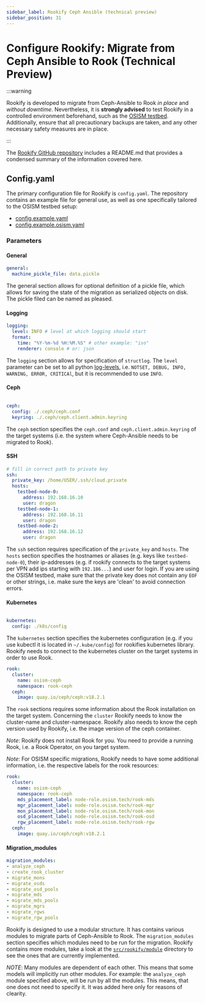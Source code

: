 ```yaml
---
sidebar_label: Rookify Ceph Ansible (technical preview)
sidebar_position: 31
---
```


# Configure Rookify: Migrate from Ceph Ansible to Rook (Technical Preview)

:::warning

Rookify is developed to migrate from Ceph-Ansible to Rook _in place_ and _without downtime_.
Nevertheless, it is **strongly advised** to test Rookify in a controlled environment beforehand, such as the [OSISM testbed](https://github.com/osism/testbed). Additionally, ensure that all precautionary backups are taken, and any other necessary safety measures are in place.

:::

The [Rookify GitHub repository](https://github.com/SovereignCloudStack/rookify) includes a README.md that provides a condensed summary of the information covered here.

## Config.yaml

The primary configuration file for Rookify is `config.yaml`. The repository contains an example file for general use, as well as one specifically tailored to the OSISM testbed setup:

- [config.example.yaml](https://github.com/SovereignCloudStack/rookify/blob/main/config.example.yaml)
- [config.example.osism.yaml](https://github.com/SovereignCloudStack/rookify/blob/main/config.example.osism.yaml)

### Parameters

#### General

```yaml title="config.example.yaml"
general:
  machine_pickle_file: data.pickle
```

The general section allows for optional definition of a pickle file, which allows for saving the state of the migration as serialized objects on disk. The pickle filed can be named as pleased.

#### Logging

```yaml title="config.example.yaml"
logging:
  level: INFO # level at which logging should start
  format:
    time: "%Y-%m-%d %H:%M.%S" # other example: "iso"
    renderer: console # or: json
```

The `logging` section allows for specification of `structlog`. The `level` parameter can be set to all python [log-levels](https://docs.python.org/3/library/logging.html#logging-levels), i.e. `NOTSET, DEBUG, INFO, WARNING, ERROR, CRITICAl`, but it is recommended to use `INFO`.

#### Ceph

```yaml title="config.example.yaml"

ceph:
  config: ./.ceph/ceph.conf
  keyring: ./.ceph/ceph.client.admin.keyring
```

The `ceph` section specifies the `ceph.conf` and `ceph.client.admin.keyring` of the target systems (i.e. the system where Ceph-Ansible needs to be migrated to Rook).

#### SSH

```yaml title="config.example.yaml"
# fill in correct path to private key
ssh:
  private_key: /home/USER/.ssh/cloud.private
  hosts:
    testbed-node-0:
      address: 192.168.16.10
      user: dragon
    testbed-node-1:
      address: 192.168.16.11
      user: dragon
    testbed-node-2:
      address: 192.168.16.12
      user: dragon
```

The `ssh` section requires specification of the `private_key` and `hosts`. The `hosts` section specifies the hostnames or aliases (e.g. keys like `testbed-node-0`), their ip-addresses (e.g. if rookify connects to the target systems per VPN add ips starting with `192.186...`) and user for login. If you are using the OSISM testbed, make sure that the private key does not contain any `EOF` or other strings, i.e. make sure the keys are 'clean' to avoid connection errors.

#### Kubernetes

```yaml title="config.example.yaml"

kubernetes:
  config: ./k8s/config
```

The `kubernetes` section specifies the kubernetes configuration (e.g. if you use kubectl it is located in `~/.kube/config`) for rookifies kubernetes library. Rookify needs to connect to the kubernetes cluster on the target systems in order to use Rook.

```yaml title="config.example.yaml"
rook:
  cluster:
    name: osism-ceph
    namespace: rook-ceph
  ceph:
    image: quay.io/ceph/ceph:v18.2.1
```

The `rook` sections requires some information about the Rook installation on the target system. Concerning the `cluster` Rookify needs to know the cluster-name and cluster-namespace. Rookify also needs to know the ceph version used by Rookify, i.e. the image version of the ceph container.

_Note_: Rookify does not install Rook for you. You need to provide a running Rook, i.e. a Rook Operator, on you target system.

_Note_: For OSISM specific migrations, Rookify needs to have some additional information, i.e. the respective labels for the rook resources:

```yaml title="config.example.osism.yaml"
rook:
  cluster:
    name: osism-ceph
    namespace: rook-ceph
    mds_placement_label: node-role.osism.tech/rook-mds
    mgr_placement_label: node-role.osism.tech/rook-mgr
    mon_placement_label: node-role.osism.tech/rook-mon
    osd_placement_label: node-role.osism.tech/rook-osd
    rgw_placement_label: node-role.osism.tech/rook-rgw
  ceph:
    image: quay.io/ceph/ceph:v18.2.1
```


#### Migration_modules

```yaml title="config.example.yaml"
migration_modules:
- analyze_ceph
- create_rook_cluster
- migrate_mons
- migrate_osds
- migrate_osd_pools
- migrate_mds
- migrate_mds_pools
- migrate_mgrs
- migrate_rgws
- migrate_rgw_pools
```

Rookify is designed to use a modular structure. It has contains various modules to migrate parts of Ceph-Ansible to Rook. The `migration_modules` section specifies which modules need to be run for the migration. Rookify contains more modules, take a look at the [`src/rookify/module`](https://github.com/SovereignCloudStack/rookify/tree/main/src/rookify/modules) directory to see the ones that are currently implemented.

_NOTE_: Many modules are dependent of each other. This means that some models will implicitly run other modules. For example: the `analyze_ceph` module specified above, will be run by all the modules. This means, that one does not need to specify it. It was added here only for reasons of clearity.
